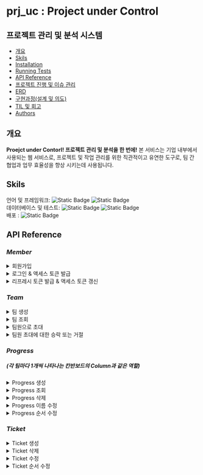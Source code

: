 # prj_uc : Project under Control
## 프로젝트 관리 및 분석 시스템
- [개요](#개요)
- [Skils](#skils)
- [Installation](#Installation)
- [Running Tests](#running-tests)
- [API Reference](#api-reference)
- [프로젝트 진행 및 이슈 관리](#프로젝트-진행-및-이슈-관리)
- [ERD](#ERD)
- [구현과정(설계 및 의도)](#구현과정(설계-및-의도))
- [TIL 및 회고](#til-및-회고)
- [Authors](#authors)
## 개요
**Proejct under Contorl! 프로젝트 관리 및 분석을 한 번에!** 본 서비스는 기업 내부에서 사용되는 웹 서비스로, 프로젝트 및 작업 관리를 위한 직관적이고 유연한 도구로, 팀 간 협업과 업무 효율성을 향상 시키는데 사용됩니다. <br/>

## Skils
언어 및 프레임워크: ![Static Badge](https://img.shields.io/badge/Java-17-darkgreen) ![Static Badge](https://img.shields.io/badge/Spring_boot-REST-darkgreen)<br/>
데이터베이스 및 테스트: ![Static Badge](https://img.shields.io/badge/h2-2.1.214-blue) ![Static Badge](https://img.shields.io/badge/JUnit-red) <br/>
배포 : ![Static Badge](https://img.shields.io/badge/Gradle-039BC6) <br/>

## API Reference
### _Member_
<details>
<summary>회원가입</summary>

#### Request
```javascript
  POST /api/members/sign-up
```
```http
Content-Type: application/json

{
    "name": "tester1",
    "password": "asdf1234",
    "email": "tester1@email.com",
    "authority": "ROLE_MEMBER"
}
```
#### Response
```http
HTTP/1.1 201
Content-Type: application/json

{
    "memberInfo": null,
    "status": 201,
    "message": "성공적으로 회원가입 되셨습니다."
}
```
</details>
<details>
<summary>로그인 & 액세스 토큰 발급 </summary>

#### Request
```javascript
  POST /api/members/sign-in
```
```http
Content-Type: application/json

{
    "name": "tester1",
    "password": "asdf1234"
}
```

#### Response
```http
    HTTP/1.1 200
    Content-Type: application/json

{
    "accessToken": "eyJhbGciOiJIUzI1NiJ9.eyJzdWIiOiJ0ZXN0ZXIxIiwiZXhwIjoxNzAwMzI5NTI4LCJpYXQiOjE3MDAzMjc3MjgsImF1dGhvcml0aWVzIjoiUk9MRV9NRU1CRVIiLCJuYW1lIjoidGVzdGVyMSJ9.gBERUQJ9zGkJcWdxehqw9MXCY7hRTR98CeXJZpsgvRU"
}
```
</details>
<details>
<summary>리프레시 토큰 발급 & 액세스 토큰 갱신 </summary>

#### Request
```javascript
  POST /api/members/refresh
```
```http
Content-Type: application/json

{
    "refreshToken": "eyJhbGciOiJIUzI1NiJ9.eyJzdWIiOiJ0ZXN0ZXIxIiwiZXhwIjoxNzAwMzExNzM4LCJpYXQiOjE3MDAzMDk5MzgsIm5hbWUiOiJ0ZXN0ZXIxIiwiYXV0aG9yaXRpZXMiOiJST0xFX01FTUJFUiJ9.XRxWNeFYMBq9_CDO2qVm_zRpC4-Uem2ytpSBt0GJVsM"
}
```

#### Response
```http
    HTTP/1.1 200
    Content-Type: application/json

{
    "accessToken": "eyJhbGciOiJIUzI1NiJ9.eyJzdWIiOiJ0ZXN0ZXIxIiwiZXhwIjoxNzAwMzExNzk1LCJpYXQiOjE3MDAzMDk5OTUsIm5hbWUiOiJ0ZXN0ZXIxIiwiYXV0aG9yaXRpZXMiOiJST0xFX01FTUJFUiJ9.olSJWEcCp0OQp8PAQmfoKFIYJeLIwfWv0Ox8F4LEis8"
}
```
</details>

### _Team_
<details>
<summary>팀 생성 </summary>

#### Request
```javascript
  POST /api/teams/create
```
```http
Content-Type: application/json

{
    "name": "first_team",
    "kanban": "first_kanban"
}
```

#### Response
```http
    HTTP/1.1 201
    Content-Type: application/json

{
    "status": 201,
    "message": "팀 first_team이 성공적으로 생성되었습니다."
}
```
</details>
<details>
<summary>팀 조회 </summary>

#### Request
```javascript
  GET /api/teams/{teamId}
```

| Path | Type   | Description             |
|:-----|:-------|:------------------------|
| `id` | `Long` | **Required**. Team's ID |

#### Response
```http
    HTTP/1.1 200
    Content-Type: application/json

{
    "createdAt": "2023-11-23T16:59:31.259798",
    "updatedAt": "2023-11-23T16:59:31.259798",
    "id": 1,
    "inviteStatus": "INVITING"
}
```
</details>
<details>
<summary>팀원으로 초대 </summary>

#### Request
```javascript
  POST /api/teams/{teamId}/invite
```

| Path | Type   | Description             |
|:-----|:-------|:------------------------|
| `id` | `Long` | **Required**. Team's ID |

Query Parameter

| Key               | Value type  | Value Description           |
|:------------------|:------------|:----------------------------|
| invitedMemberName | `String`    | **Required**. Member's name |


#### Response
```http
    HTTP/1.1 200
    Content-Type: text/plain;charset=UTF-8

    "member13님을 성공적으로 초대하였습니다."

```
</details>
<details>
<summary>팀원 초대에 대한 승락 또는 거절 </summary>

#### Request
```javascript
  POST /api/teams/{teamId}/invitation/{inviteeId}
```

| Path | Type   | Description             |
|:-----|:-------|:------------------------|
| `id` | `Long` | **Required**. Team's ID |

| Path | Type   | Description                       |
|:-----|:-------|:----------------------------------|
| `id` | `Long` | **Required**. Invited Member's ID |

Query Parameter

| Key    | Value type | Value Description           |
|:-------|:-----------|:----------------------------|
| accept | `boolean`  | **Required**. true or false |


#### Response
```http
    HTTP/1.1 200
    Content-Type: text/plain;charset=UTF-8

    "팀원 초대를 수락하셨습니다." or "팀원 초대를 거절하셨습니다."

```
</details>

### _Progress_
##### (각 팀마다 1개씩 나타나는 칸반보드의 Column과 같은 역할)

<details>
<summary>Progress 생성 </summary>

#### Request
```javascript
  POST /api/teams/{teamId}/progresses/create
```

| Path | Type   | Description             |
|:-----|:-------|:------------------------|
| `id` | `Long` | **Required**. Team's ID |

```http
Content-Type: application/json

{
    "name": "ToDo"
}
```

#### Response
```http
    HTTP/1.1 201
    Content-Type: application/json

{
    "status": 201,
    "message": "<ToDo2> 진행상황이 생성되었습니다."
}
```
</details>
<details>
<summary>Progress 조회 </summary>

#### Request
```javascript
  GET /api/teams/{teamId}/progresses/{progressId}
```

| Path | Type   | Description             |
|:-----|:-------|:------------------------|
| `id` | `Long` | **Required**. Team's ID |


| Path | Type   | Description                |
|:-----|:-------|:---------------------------|
| `id` | `Long` | **Required**. Progress' ID |

#### Response
```http
    HTTP/1.1 200
    Content-Type: application/json

{
    "createdAt": "2023-11-23T17:00:42.005935",
    "updatedAt": "2023-11-23T17:00:42.005935",
    "id": 1,
    "name": "QA",
    "numbering": 1,
    "team": {
        "createdAt": "2023-11-23T16:59:31.281974",
        "updatedAt": "2023-11-23T16:59:31.281974",
        "id": 1,
        "name": "team1",
        "kanban": "kanban1",
        "teamSettingList": [
            {
                "createdAt": "2023-11-23T16:59:31.259798",
                "updatedAt": "2023-11-23T16:59:31.259798",
                "id": 1,
                "inviteStatus": "INVITING"
            },
            {
                "createdAt": "2023-11-23T16:59:31.287628",
                "updatedAt": "2023-11-23T16:59:31.287628",
                "id": 5,
                "inviteStatus": "ACCEPTED"
            },
            {
                "createdAt": "2023-11-23T16:59:31.288001",
                "updatedAt": "2023-11-23T16:59:31.288001",
                "id": 6,
                "inviteStatus": "ACCEPTED"
            },
            {
                "createdAt": "2023-11-23T16:59:31.288853",
                "updatedAt": "2023-11-23T16:59:31.288853",
                "id": 7,
                "inviteStatus": "RECEIVED"
            },
            {
                "createdAt": "2023-11-23T16:59:31.289587",
                "updatedAt": "2023-11-23T16:59:31.289587",
                "id": 8,
                "inviteStatus": "REFUSED"
            }
        ]
    },
    "ticketList": [
        {
            "createdAt": "2023-11-23T17:01:51.900568",
            "updatedAt": "2023-11-23T17:01:51.900568",
            "id": 1,
            "title": "eee",
            "numbering": 1,
            "tag": "frontend",
            "personHour": 2.0,
            "dueDate": "2023-11-25T15:30:00",
            "memberId": 1
        }
    ]
}
```
</details>
<details>
<summary>Progress 삭제 </summary>

#### Request
```javascript
  DELETE /api/teams/{teamId}/progresses/{progressId}
```

| Path | Type   | Description             |
|:-----|:-------|:------------------------|
| `id` | `Long` | **Required**. Team's ID |

| Path | Type   | Description                |
|:-----|:-------|:---------------------------|
| `id` | `Long` | **Required**. Progress' ID |

#### Response
```http
    HTTP/1.1 200
    Content-Type: application/json

{
    "message": "진행상황 삭제가 완료되었습니다."
}
```
</details>
<details>
<summary>Progress 이름 수정 </summary>

#### Request
```javascript
  PUT /api/teams/{teamId}/progresses/{progressId}
```

| Path | Type   | Description             |
|:-----|:-------|:------------------------|
| `id` | `Long` | **Required**. Team's ID |

| Path | Type   | Description                |
|:-----|:-------|:---------------------------|
| `id` | `Long` | **Required**. Progress' ID |

```http
Content-Type: application/json

{
    "name": "Done"
}
```

#### Response
```http
    HTTP/1.1 200
    Content-Type: application/json

{
    "createdAt": "2023-11-22T16:51:05.203452",
    "updatedAt": "2023-11-22T16:51:46.012338",
    "id": 1,
    "name": "Done",
    "numbering": 1,
    "team": {
        "createdAt": "2023-11-22T16:50:14.573725",
        "updatedAt": "2023-11-22T16:50:14.573725",
        "id": 1,
        "name": "team1",
        "kanban": "kanban1",
        "teamSettingList": [
            {
                "createdAt": "2023-11-22T16:50:14.548695",
                "updatedAt": "2023-11-22T16:50:14.548695",
                "id": 1,
                "inviteStatus": "INVITING"
            },
            {
                "createdAt": "2023-11-22T16:50:14.578702",
                "updatedAt": "2023-11-22T16:50:14.578702",
                "id": 5,
                "inviteStatus": "ACCEPTED"
            },
            {
                "createdAt": "2023-11-22T16:50:14.579095",
                "updatedAt": "2023-11-22T16:50:14.579095",
                "id": 6,
                "inviteStatus": "ACCEPTED"
            },
            {
                "createdAt": "2023-11-22T16:50:14.579905",
                "updatedAt": "2023-11-22T16:50:14.579905",
                "id": 7,
                "inviteStatus": "RECEIVED"
            },
            {
                "createdAt": "2023-11-22T16:50:14.580602",
                "updatedAt": "2023-11-22T16:50:14.580602",
                "id": 8,
                "inviteStatus": "REFUSED"
            }
        ]
    },
    "ticketList": []
}
```
</details>
<details>
<summary>Progress 순서 수정 </summary>

#### Request
```javascript
  PATCH /api/teams/{teamId}/progresses/{progressId}
```

| Path | Type   | Description             |
|:-----|:-------|:------------------------|
| `id` | `Long` | **Required**. Team's ID |

| Path | Type   | Description                |
|:-----|:-------|:---------------------------|
| `id` | `Long` | **Required**. Progress' ID |

```http
Content-Type: application/json

{
    "numbering": "3"
}
```

#### Response
```http
    HTTP/1.1 200
    Content-Type: application/json

{
    "createdAt": "2023-11-22T20:12:10.813278",
    "updatedAt": "2023-11-22T20:14:44.100813",
    "id": 1,
    "name": "A",
    "numbering": 3,
    "team": {
        "createdAt": "2023-11-22T20:11:17.494867",
        "updatedAt": "2023-11-22T20:11:17.494867",
        "id": 1,
        "name": "team1",
        "kanban": "kanban1",
        "teamSettingList": [
            {
                "createdAt": "2023-11-22T20:11:17.470488",
                "updatedAt": "2023-11-22T20:11:17.470488",
                "id": 1,
                "inviteStatus": "INVITING"
            },
            {
                "createdAt": "2023-11-22T20:11:17.499473",
                "updatedAt": "2023-11-22T20:11:17.499473",
                "id": 5,
                "inviteStatus": "ACCEPTED"
            },
            {
                "createdAt": "2023-11-22T20:11:17.499835",
                "updatedAt": "2023-11-22T20:11:17.499835",
                "id": 6,
                "inviteStatus": "ACCEPTED"
            },
            {
                "createdAt": "2023-11-22T20:11:17.500566",
                "updatedAt": "2023-11-22T20:11:17.500566",
                "id": 7,
                "inviteStatus": "RECEIVED"
            },
            {
                "createdAt": "2023-11-22T20:11:17.501191",
                "updatedAt": "2023-11-22T20:11:17.501191",
                "id": 8,
                "inviteStatus": "REFUSED"
            }
        ]
    },
    "ticketList": []
}
```
</details>

### _Ticket_
<details>
<summary>Ticket 생성 </summary>

#### Request
```javascript
  POST /api/teams/{teamId}/progresses/{progressId}/tickets/create
```

| Path | Type   | Description             |
|:-----|:-------|:------------------------|
| `id` | `Long` | **Required**. Team's ID |

| Path | Type   | Description                |
|:-----|:-------|:---------------------------|
| `id` | `Long` | **Required**. Progress' ID |

| Path | Type   | Description               |
|:-----|:-------|:--------------------------|
| `id` | `Long` | **Required**. Ticket's ID |

```http
Content-Type: application/json

{
    "title": "VoC",
    "tag": "PM",
    "personHour": 2,
    "dueDate": "2023-11-23T17:30:00"
}
```

#### Response
```http
    HTTP/1.1 201
    Content-Type: application/json

{
    "status": 201,
    "message": "<VoC> 티켓이 생성되었습니다."
}
```
</details>
<details>
<summary>Ticket 삭제 </summary>

#### Request
```javascript
  DELETE /api/teams/{teamId}/progresses/{progressId}/tickets/{ticketId}
```

| Path | Type   | Description             |
|:-----|:-------|:------------------------|
| `id` | `Long` | **Required**. Team's ID |

| Path | Type   | Description                |
|:-----|:-------|:---------------------------|
| `id` | `Long` | **Required**. Progress' ID |

| Path | Type   | Description               |
|:-----|:-------|:--------------------------|
| `id` | `Long` | **Required**. Ticket's ID |

#### Response
```http
    HTTP/1.1 200
    Content-Type: application/json

{
    "message": "티켓 삭제가 완료되었습니다."
}
```
</details>
<details>
<summary>Ticket 수정 </summary>

#### Request
```javascript
  PUT /api/teams/{teamId}/progresses/{progressId}/tickets/{ticketId}
```

| Path | Type   | Description             |
|:-----|:-------|:------------------------|
| `id` | `Long` | **Required**. Team's ID |

| Path | Type   | Description                |
|:-----|:-------|:---------------------------|
| `id` | `Long` | **Required**. Progress' ID |

| Path | Type   | Description               |
|:-----|:-------|:--------------------------|
| `id` | `Long` | **Required**. Ticket's ID |

```http
Content-Type: application/json

{
    "title": "fff",
    "tag": "frontend",
    "personHour": 5,
    "dueDate": "2023-11-25T15:30:00",
    "memberId": 6
}
```

#### Response
```http
    HTTP/1.1 200
    Content-Type: application/json

{
    "createdAt": "2023-11-23T18:52:23.713056",
    "updatedAt": "2023-11-23T18:53:42.684485",
    "id": 1,
    "title": "fff",
    "numbering": 1,
    "tag": "frontend",
    "personHour": 5.0,
    "dueDate": "2023-11-25T15:30:00",
    "memberId": 6
}
```
</details>
<details>
<summary>Ticket 순서 수정 </summary>

#### Request
```javascript
  PATCH /api/teams/{teamId}/progresses/{progressId}/tickets/{ticketId}
```

| Path | Type   | Description             |
|:-----|:-------|:------------------------|
| `id` | `Long` | **Required**. Team's ID |

| Path | Type   | Description                |
|:-----|:-------|:---------------------------|
| `id` | `Long` | **Required**. Progress' ID |

| Path | Type   | Description               |
|:-----|:-------|:--------------------------|
| `id` | `Long` | **Required**. Ticket's ID |

```http
Content-Type: application/json

{
    "progressNum": 2,
    "ticketNum": 2
}
```

#### Response
```http
    HTTP/1.1 200
    Content-Type: application/json

{
    "createdAt": "2023-11-24T16:33:48.575983",
    "updatedAt": "2023-11-24T16:33:48.575983",
    "id": 2,
    "title": "ticket_b",
    "numbering": 2,
    "tag": "b",
    "personHour": 1.0,
    "dueDate": "2023-11-30T10:30:00",
    "memberId": 1
}
```
</details>